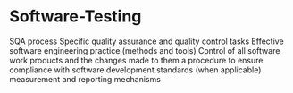 # Software-Testing
SQA process Specific quality assurance and quality control tasks Effective software engineering practice (methods and tools) Control of all software work products and the changes made to them a procedure to ensure compliance with software development standards (when applicable) measurement and reporting mechanisms
